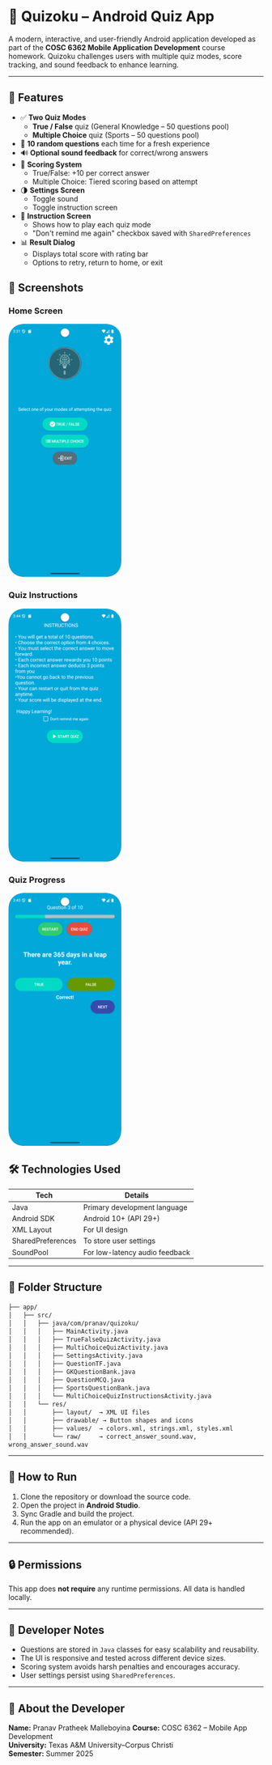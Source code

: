 
# 📱 Quizoku – Android Quiz App

A modern, interactive, and user-friendly Android application developed as part of the **COSC 6362 Mobile Application Development** course homework.
Quizoku challenges users with multiple quiz modes, score tracking, and sound feedback to enhance learning.

---

## 🧩 Features

- ✅ **Two Quiz Modes**
  - **True / False** quiz (General Knowledge – 50 questions pool)
  - **Multiple Choice** quiz (Sports – 50 questions pool)
- 🔀 **10 random questions** each time for a fresh experience
- 🔊 **Optional sound feedback** for correct/wrong answers
- 🎯 **Scoring System**  
  - True/False: +10 per correct answer  
  - Multiple Choice: Tiered scoring based on attempt  
- 🌗 **Settings Screen**
  - Toggle sound
  - Toggle instruction screen
- 💬 **Instruction Screen**
  - Shows how to play each quiz mode
  - "Don't remind me again" checkbox saved with `SharedPreferences`
- 📊 **Result Dialog**
  - Displays total score with rating bar
  - Options to retry, return to home, or exit


## 📸 Screenshots

 ### Home Screen
 <img src="screenshots/homescreen.png" height="500" />

 ### Quiz Instructions
 <img src="screenshots/quiz_instructions.png" height="500" />

 ### Quiz Progress
 <img src="screenshots/quiz_progress.png" height="500" />


## 🛠️ Technologies Used

| Tech                | Details                                 |
|---------------------|------------------------------------------|
| Java                | Primary development language             |
| Android SDK         | Android 10+ (API 29+)                    |
| XML Layout          | For UI design                            |
| SharedPreferences   | To store user settings                   |
| SoundPool           | For low-latency audio feedback           |

---

## 📂 Folder Structure

```
├── app/
│   ├── src/
│   │   ├── java/com/pranav/quizoku/
│   │   │   ├── MainActivity.java
│   │   │   ├── TrueFalseQuizActivity.java
│   │   │   ├── MultiChoiceQuizActivity.java
│   │   │   ├── SettingsActivity.java
│   │   │   ├── QuestionTF.java
│   │   │   ├── GKQuestionBank.java
│   │   │   ├── QuestionMCQ.java
│   │   │   ├── SportsQuestionBank.java
│   │   │   └── MultiChoiceQuizInstructionsActivity.java
│   │   └── res/
│   │       ├── layout/  → XML UI files
│   │       ├── drawable/ → Button shapes and icons
│   │       ├── values/  → colors.xml, strings.xml, styles.xml
│   │       └── raw/     → correct_answer_sound.wav, wrong_answer_sound.wav
```

---

## 🚀 How to Run

1. Clone the repository or download the source code.
2. Open the project in **Android Studio**.
3. Sync Gradle and build the project.
4. Run the app on an emulator or a physical device (API 29+ recommended).

---

## 🔒 Permissions

This app does **not require** any runtime permissions. All data is handled locally.

---

## 🧠 Developer Notes

- Questions are stored in `Java` classes for easy scalability and reusability.
- The UI is responsive and tested across different device sizes.
- Scoring system avoids harsh penalties and encourages accuracy.
- User settings persist using `SharedPreferences`.

---

## 🙋 About the Developer

**Name:** Pranav Pratheek Malleboyina 
**Course:** COSC 6362 – Mobile App Development  
**University:** Texas A&M University–Corpus Christi  
**Semester:** Summer 2025

